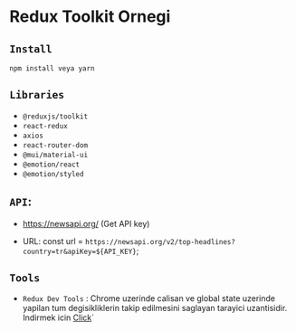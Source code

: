 # Redux Toolkit Ornegi

## `Install`

```
npm install veya yarn
```

## `Libraries`

- `@reduxjs/toolkit`
- `react-redux`
- `axios`
- `react-router-dom`
- `@mui/material-ui`
- `@emotion/react`
- `@emotion/styled`

## `API`:

- https://newsapi.org/
  (Get API key)

- URL:
  const url = `https://newsapi.org/v2/top-headlines?country=tr&apiKey=${API_KEY}`;

## `Tools`

- `Redux Dev Tools` : Chrome uzerinde calisan ve global state uzerinde yapilan tum degisikliklerin takip edilmesini saglayan tarayici uzantisidir. Indirmek icin [Click](https://chrome.google.com/webstore/detail/redux-devtools/lmhkpmbekcpmknklioeibfkpmmfibljd?utm_source=chrome-ntp-icon)`
